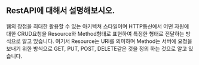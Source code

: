 ## RestAPI에 대해서 설명해보시오.

웹의 장점을 최대한 활용할 수 있는 아키텍쳐 스타일이며 HTTP통신에서 어떤 자원에 대한 CRUD요청을 Resource와 Method형태로 표현하여 특정한 형태로 전달하는 방식으로 알고 있습니다. 여기서 Resource는 URI를 의미하며 Method는 서버에 요청을 보내기 위한 방식으로 GET, PUT, POST, DELETE같은 것을 정의 하는 것으로 알고 있습니다.